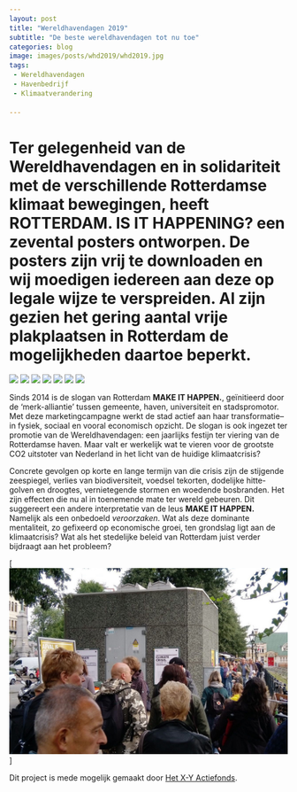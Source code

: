 ```yaml
---
layout: post
title: "Wereldhavendagen 2019"
subtitle: "De beste wereldhavendagen tot nu toe"
categories: blog
image: images/posts/whd2019/whd2019.jpg
tags: 
 - Wereldhavendagen 
 - Havenbedrijf
 - Klimaatverandering

---
```

# Ter gelegenheid van de Wereldhavendagen en in solidariteit met de verschillende Rotterdamse klimaat bewegingen, heeft **ROTTERDAM. IS IT HAPPENING?** een zevental posters ontworpen. De posters zijn vrij te downloaden en wij moedigen iedereen aan deze op legale wijze te verspreiden. Al zijn gezien het gering aantal vrije plakplaatsen in Rotterdam de mogelijkheden daartoe beperkt.

<div class="poster_wrapper">
  <img src="https://isithappening.github.io/happenings/iih03/thumbnails/IIH03_01_s.jpg" class="tile_AX tile_white">
  <img src="https://isithappening.github.io/happenings/iih03/thumbnails/IIH03_02_s.jpg" class="tile_AX tile_white">
  <img src="https://isithappening.github.io/happenings/iih03/thumbnails/IIH03_03_s.jpg" class="tile_AX tile_white">
  <img src="https://isithappening.github.io/happenings/iih03/thumbnails/IIH03_04_s.jpg" class="tile_AX tile_white">
  <img src="https://isithappening.github.io/happenings/iih03/thumbnails/IIH03_05_s.jpg" class="tile_AX tile_white">
  <img src="https://isithappening.github.io/happenings/iih03/thumbnails/IIH03_06_s.jpg" class="tile_AX tile_white">
  <img src="https://isithappening.github.io/happenings/iih03/thumbnails/IIH03_07_s.jpg" class="tile_AX tile_white">
</div>

Sinds 2014 is de slogan van Rotterdam **MAKE IT HAPPEN.**, geïnitieerd door de ‘merk-alliantie’ tussen gemeente, haven, universiteit en stadspromotor. Met deze marketingcampagne werkt de stad actief aan haar transformatie–in fysiek, sociaal en vooral economisch opzicht. De slogan is ook ingezet ter promotie van de Wereldhavendagen: een jaarlijks festijn ter viering van de Rotterdamse haven. Maar valt er werkelijk wat te vieren voor de grootste CO2 uitstoter van Nederland in het licht van de huidige klimaatcrisis?

Concrete gevolgen op korte en lange termijn van die crisis zijn de stijgende zeespiegel, verlies van biodiversiteit, voedsel tekorten, dodelijke hitte-golven en droogtes, vernietegende stormen en woedende bosbranden. Het zijn effecten die nu al in toenemende mate ter wereld gebeuren. Dit suggereert een andere interpretatie van de leus **MAKE IT HAPPEN.** Namelijk als een onbedoeld *veroorzaken*. Wat als deze dominante mentaliteit, zo gefixeerd op economische groei, ten grondslag ligt aan de klimaatcrisis? Wat als het stedelijke beleid van Rotterdam juist verder bijdraagt aan het probleem?

[![Wereldhavendagen 2019](images/posts/whd2019/whd2019-03.jpg)]

Dit project is mede mogelijk gemaakt door [Het X-Y Actiefonds](https://hetactiefonds.nl/en/homepage/).